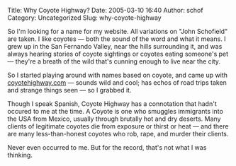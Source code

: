 Title: Why Coyote Highway?
Date: 2005-03-10 16:40
Author: schof
Category: Uncategorized
Slug: why-coyote-highway

So I'm looking for a name for my website. All variations on "John
Schofield" are taken. I like coyotes — both the sound of the word and
what it means. I grew up in the San Fernando Valley, near the hills
surrounding it, and was always hearing stories of coyote sightings or
coyotes eating someone's pet — they're a breath of the wild that's
cunning enough to live near the city.

So I started playing around with names based on coyote, and came up with
[coyotehighway.com](http://coyotehighway.com) — sounds wild and cool;
has echos of road trips taken and strange things seen — so I grabbed it.

Though I speak Spanish, Coyote Highway has a connotation that hadn't
occured to me at the time. A Coyote is one who smuggles immigrants into
the USA from Mexico, usually through brutally hot and dry deserts. Many
clients of legitimate coyotes die from exposure or thirst or heat — and
there are many less-than-honest coyotes who rob, rape, and murder their
clients.

Never even occurred to me. But for the record, that's not what I was
thinking.

